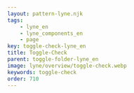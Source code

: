 ```yaml
---
layout: pattern-lyne.njk
tags: 
    - lyne_en
    - lyne_components_en
    - page
key: toggle-check-lyne_en
title: Toggle-Check
parent: toggle-folder-lyne_en
image: lyne/overview/toggle-check.webp
keywords: toggle-check
order: 710
---
```

